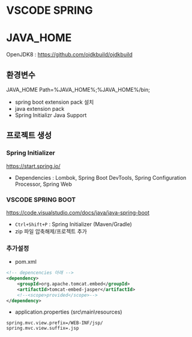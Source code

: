 # VSCODE SPRING

# JAVA_HOME

OpenJDK8 : <https://github.com/ojdkbuild/ojdkbuild>

## 환경변수

JAVA_HOME
Path=%JAVA_HOME%;%JAVA_HOME%\/bin;

- spring boot extension pack 설치
- java extension pack
- Spring Initializr Java Support

## 프로젝트 생성

### Spring Initializer

<https://start.spring.io/>

- Dependencies : Lombok, Spring Boot DevTools, Spring Configuration Processor, Spring Web

### VSCODE SPRING BOOT

<https://code.visualstudio.com/docs/java/java-spring-boot>

- `Ctrl+Shift+P` : Spring Initializer (Maven/Gradle)
- zip 파일 압축해제/프로젝트 추가

### 추가설정

- pom.xml

```xml
<!-- depencencies 아래 -->
<dependency>
    <groupId>org.apache.tomcat.embed</groupId>
    <artifactId>tomcat-embed-jasper</artifactId>
    <!--<scope>provided</scope>-->
</dependency>
```

- application.properties (src\main\resources\)

```properties
spring.mvc.view.prefix=/WEB-INF/jsp/
spring.mvc.view.suffix=.jsp
```
